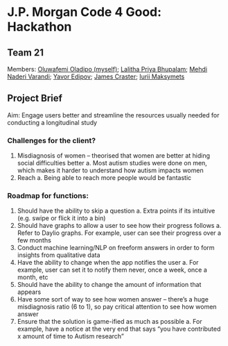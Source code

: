 # J.P. Morgan Code 4 Good: Hackathon

## Team 21
Members: [Oluwafemi Oladipo (myself)](https://github.com/femioladipo); [Lalitha Priya Bhupalam](https://github.com/lalithabhupalam); [Mehdi Naderi Varandi](https://github.com/MehdiNV); [Yavor Edipov](https://github.com/wurkata); [James Craster](https://github.com/JamesCraster); [Iurii Maksymets](https://github.com/YuriyMaksymets)

## Project Brief
Aim: Engage users better and streamline the resources usually needed for conducting a longitudinal study

### Challenges for the client?
1.	Misdiagnosis of women – theorised that women are better at hiding social difficulties better
a.	Most autism studies were done on men, which makes it harder to understand how autism impacts women
2.	Reach 
a.	Being able to reach more people would be fantastic

### Roadmap for functions:
1.	Should have the ability to skip a question
a.	Extra points if its intuitive (e.g. swipe or flick it into a bin)
2.	Should have graphs to allow a user to see how their progress follows
a.	Refer to Daylio graphs. For example, user can see their progress over a few months
3.	Conduct machine learning/NLP on freeform answers in order to form insights from qualitative data
4.	Have the ability to change when the app notifies the user
a.	For example, user can set it to notify them never, once a week, once a month, etc
5.	Should have the ability to change the amount of information that appears
6.	Have some sort of way to see how women answer – there’s a huge misdiagnosis ratio (6 to 1), so pay critical attention to see how women answer 
7.	Ensure that the solution is game-ified as much as possible
a.	For example, have a notice at the very end that says “you have contributed x amount of time to Autism research”
